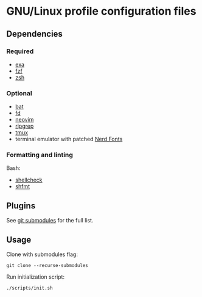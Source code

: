 # GNU/Linux profile configuration files

## Dependencies

### Required

- [exa](https://github.com/ogham/exa#readme)
- [fzf](https://github.com/junegunn/fzf#readme)
- [zsh](https://en.wikipedia.org/wiki/Z_shell)

### Optional

- [bat](https://github.com/sharkdp/bat#readme)
- [fd](https://github.com/sharkdp/fd)
- [neovim](https://github.com/neovim/neovim#readme)
- [ripgrep](https://github.com/BurntSushi/ripgrep#readme)
- [tmux](https://github.com/tmux/tmux#readme)
- terminal emulator with patched [Nerd Fonts](https://github.com/ryanoasis/nerd-fonts#readme)

### Formatting and linting

Bash:
- [shellcheck](https://github.com/koalaman/shellcheck#readme)
- [shfmt](https://github.com/patrickvane/shfmt#readme)

## Plugins 

See [git submodules](.gitmodules) for the full list.

## Usage

Clone with submodules flag:

```shell
git clone --recurse-submodules
```

Run initialization script:

```shell
./scripts/init.sh
```
